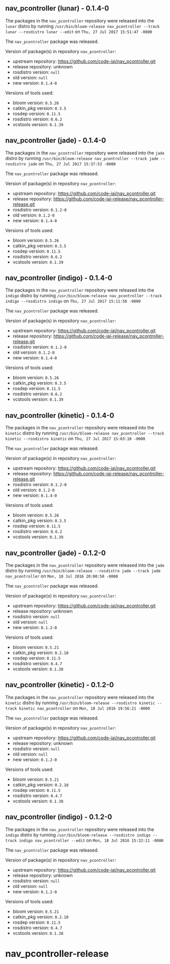 ## nav_pcontroller (lunar) - 0.1.4-0

The packages in the `nav_pcontroller` repository were released into the `lunar` distro by running `/usr/bin/bloom-release nav_pcontroller --track lunar --rosdistro lunar --edit` on `Thu, 27 Jul 2017 15:51:47 -0000`

The `nav_pcontroller` package was released.

Version of package(s) in repository `nav_pcontroller`:

- upstream repository: https://github.com/code-iai/nav_pcontroller.git
- release repository: unknown
- rosdistro version: `null`
- old version: `null`
- new version: `0.1.4-0`

Versions of tools used:

- bloom version: `0.5.26`
- catkin_pkg version: `0.3.5`
- rosdep version: `0.11.5`
- rosdistro version: `0.6.2`
- vcstools version: `0.1.39`


## nav_pcontroller (jade) - 0.1.4-0

The packages in the `nav_pcontroller` repository were released into the `jade` distro by running `/usr/bin/bloom-release nav_pcontroller --track jade --rosdistro jade` on `Thu, 27 Jul 2017 15:37:53 -0000`

The `nav_pcontroller` package was released.

Version of package(s) in repository `nav_pcontroller`:

- upstream repository: https://github.com/code-iai/nav_pcontroller.git
- release repository: https://github.com/code-iai-release/nav_pcontroller-release.git
- rosdistro version: `0.1.2-0`
- old version: `0.1.2-0`
- new version: `0.1.4-0`

Versions of tools used:

- bloom version: `0.5.26`
- catkin_pkg version: `0.3.5`
- rosdep version: `0.11.5`
- rosdistro version: `0.6.2`
- vcstools version: `0.1.39`


## nav_pcontroller (indigo) - 0.1.4-0

The packages in the `nav_pcontroller` repository were released into the `indigo` distro by running `/usr/bin/bloom-release nav_pcontroller --track indigo --rosdistro indigo` on `Thu, 27 Jul 2017 15:11:58 -0000`

The `nav_pcontroller` package was released.

Version of package(s) in repository `nav_pcontroller`:

- upstream repository: https://github.com/code-iai/nav_pcontroller.git
- release repository: https://github.com/code-iai-release/nav_pcontroller-release.git
- rosdistro version: `0.1.2-0`
- old version: `0.1.2-0`
- new version: `0.1.4-0`

Versions of tools used:

- bloom version: `0.5.26`
- catkin_pkg version: `0.3.5`
- rosdep version: `0.11.5`
- rosdistro version: `0.6.2`
- vcstools version: `0.1.39`


## nav_pcontroller (kinetic) - 0.1.4-0

The packages in the `nav_pcontroller` repository were released into the `kinetic` distro by running `/usr/bin/bloom-release nav_pcontroller --track kinetic --rosdistro kinetic` on `Thu, 27 Jul 2017 15:03:10 -0000`

The `nav_pcontroller` package was released.

Version of package(s) in repository `nav_pcontroller`:

- upstream repository: https://github.com/code-iai/nav_pcontroller.git
- release repository: https://github.com/code-iai-release/nav_pcontroller-release.git
- rosdistro version: `0.1.2-0`
- old version: `0.1.2-0`
- new version: `0.1.4-0`

Versions of tools used:

- bloom version: `0.5.26`
- catkin_pkg version: `0.3.5`
- rosdep version: `0.11.5`
- rosdistro version: `0.6.2`
- vcstools version: `0.1.39`


## nav_pcontroller (jade) - 0.1.2-0

The packages in the `nav_pcontroller` repository were released into the `jade` distro by running `/usr/bin/bloom-release --rosdistro jade --track jade nav_pcontroller` on `Mon, 18 Jul 2016 20:00:50 -0000`

The `nav_pcontroller` package was released.

Version of package(s) in repository `nav_pcontroller`:

- upstream repository: https://github.com/code-iai/nav_pcontroller.git
- release repository: unknown
- rosdistro version: `null`
- old version: `null`
- new version: `0.1.2-0`

Versions of tools used:

- bloom version: `0.5.21`
- catkin_pkg version: `0.2.10`
- rosdep version: `0.11.5`
- rosdistro version: `0.4.7`
- vcstools version: `0.1.38`


## nav_pcontroller (kinetic) - 0.1.2-0

The packages in the `nav_pcontroller` repository were released into the `kinetic` distro by running `/usr/bin/bloom-release --rosdistro kinetic --track kinetic nav_pcontroller` on `Mon, 18 Jul 2016 19:56:21 -0000`

The `nav_pcontroller` package was released.

Version of package(s) in repository `nav_pcontroller`:

- upstream repository: https://github.com/code-iai/nav_pcontroller.git
- release repository: unknown
- rosdistro version: `null`
- old version: `null`
- new version: `0.1.2-0`

Versions of tools used:

- bloom version: `0.5.21`
- catkin_pkg version: `0.2.10`
- rosdep version: `0.11.5`
- rosdistro version: `0.4.7`
- vcstools version: `0.1.38`


## nav_pcontroller (indigo) - 0.1.2-0

The packages in the `nav_pcontroller` repository were released into the `indigo` distro by running `/usr/bin/bloom-release --rosdistro indigo --track indigo nav_pcontroller --edit` on `Mon, 18 Jul 2016 15:32:11 -0000`

The `nav_pcontroller` package was released.

Version of package(s) in repository `nav_pcontroller`:

- upstream repository: https://github.com/code-iai/nav_pcontroller.git
- release repository: unknown
- rosdistro version: `null`
- old version: `null`
- new version: `0.1.2-0`

Versions of tools used:

- bloom version: `0.5.21`
- catkin_pkg version: `0.2.10`
- rosdep version: `0.11.5`
- rosdistro version: `0.4.7`
- vcstools version: `0.1.38`


# nav_pcontroller-release